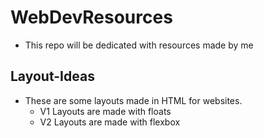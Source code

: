 # WebDevResources

-   This repo will be dedicated with resources made by me

## Layout-Ideas

-   These are some layouts made in HTML for websites.
    -   V1 Layouts are made with floats
    -   V2 Layouts are made with flexbox
